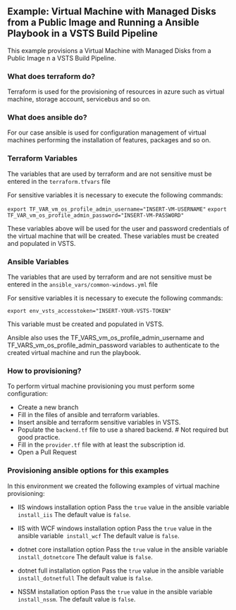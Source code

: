 ## Example: Virtual Machine with Managed Disks from a Public Image and Running a Ansible Playbook in a VSTS Build Pipeline

This example provisions a Virtual Machine with Managed Disks from a Public Image n a VSTS Build Pipeline.

### What does terraform do?

Terraform is used for the provisioning of resources in azure such as virtual machine, storage account, servicebus and so on.

### What does ansible do?

For our case ansible is used for configuration management of virtual machines performing the installation of features, packages and so on.

### Terraform Variables

The variables that are used by terraform and are not sensitive must be entered in the `terraform.tfvars` file

For sensitive variables it is necessary to execute the following commands:

```export TF_VAR_vm_os_profile_admin_username="INSERT-VM-USERNAME"```
```export TF_VAR_vm_os_profile_admin_password="INSERT-VM-PASSWORD"```

These variables above will be used for the user and password credentials of the virtual machine that will be created. These variables must be created and populated in VSTS.

### Ansible Variables

The variables that are used by terraform and are not sensitive must be entered in the `ansible_vars/common-windows.yml` file

For sensitive variables it is necessary to execute the following commands:

```export env_vsts_accesstoken="INSERT-YOUR-VSTS-TOKEN"```

This variable must be created and populated in VSTS.

Ansible also uses the TF_VARS_vm_os_profile_admin_username and TF_VARS_vm_os_profile_admin_password variables to authenticate to the created virtual machine and run the playbook.

### How to provisioning?

To perform virtual machine provisioning you must perform some configuration:

 - Create a new branch
 - Fill in the files of ansible and terraform variables.
 - Insert ansible and terraform sensitive variables in VSTS.
 - Populate the `backend.tf` file to use a shared backend. # Not required but good practice.
 - Fill in the `provider.tf` file with at least the subscription id.
 - Open a Pull Request

### Provisioning ansible options for this examples

In this environment we created the following examples of virtual machine provisioning:

 - IIS windows installation option
Pass the `true` value in the ansible variable` install_iis` The default value is `false`.

 - IIS with WCF windows installation option
Pass the `true` value in the ansible variable` install_wcf` The default value is `false`.

 - dotnet core installation option
Pass the `true` value in the ansible variable` install_dotnetcore` The default value is `false`.

 - dotnet full installation option
Pass the `true` value in the ansible variable` install_dotnetfull` The default value is `false`.

 - NSSM installation option
Pass the `true` value in the ansible variable` install_nssm`. The default value is `false`.
